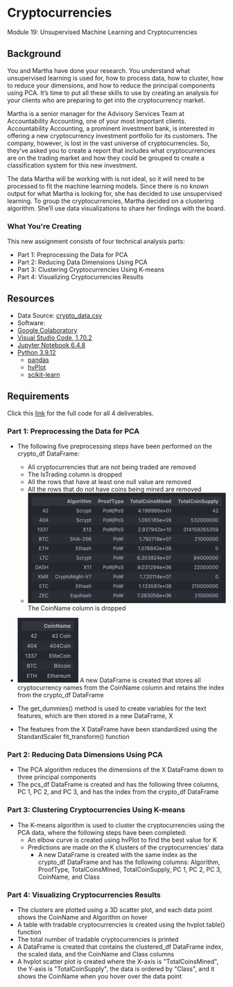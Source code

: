 # Cryptocurrencies

Module 19: Unsupervised Machine Learning and Cryptocurrencies

## Background

You and Martha have done your research. You understand what unsupervised learning is used for, how to process data, how to cluster, how to reduce your dimensions, and how to reduce the principal components using PCA. It’s time to put all these skills to use by creating an analysis for your clients who are preparing to get into the cryptocurrency market.

Martha is a senior manager for the Advisory Services Team at Accountability Accounting, one of your most important clients. Accountability Accounting, a prominent investment bank, is interested in offering a new cryptocurrency investment portfolio for its customers. The company, however, is lost in the vast universe of cryptocurrencies. So, they’ve asked you to create a report that includes what cryptocurrencies are on the trading market and how they could be grouped to create a classification system for this new investment.

The data Martha will be working with is not ideal, so it will need to be processed to fit the machine learning models. Since there is no known output for what Martha is looking for, she has decided to use unsupervised learning. To group the cryptocurrencies, Martha decided on a clustering algorithm. She’ll use data visualizations to share her findings with the board.

### What You're Creating

This new assignment consists of four technical analysis parts:

- Part 1: Preprocessing the Data for PCA
- Part 2: Reducing Data Dimensions Using PCA
- Part 3: Clustering Cryptocurrencies Using K-means
- Part 4: Visualizing Cryptocurrencies Results

## Resources

- Data Source: [crypto_data.csv](link)
- Software:
- [Google Colaboratory](https://colab.research.google.com)
- [Visual Studio Code, 1.70.2](https://code.visualstudio.com/updates/v1_70)
- [Jupyter Notebook 6.4.8](https://jupyter-notebook.readthedocs.io/_/downloads/en/v6.4.8/pdf/)
- [Python 3.9.12](https://www.python.org/downloads/release/python-3912/)
  - [pandas](https://pandas.pydata.org)
  - [hvPlot](https://hvplot.holoviz.org)
  - [scikit-learn](https://scikit-learn.org/stable/)

## Requirements

Click this [link](https://github.com/abrodyyy/Cryptocurrencies/blob/a992061b03a288a387280cf996bcfd55d3d3dda0/crypto_clustering.ipynb#L1) for the full code for all 4 deliverables.

### Part 1: Preprocessing the Data for PCA

- The following five preprocessing steps have been performed on the crypto_df DataFrame:
  - All cryptocurrencies that are not being traded are removed
  - The IsTrading column is dropped
  - All the rows that have at least one null value are removed
  - All the rows that do not have coins being mined are removed
  - ![crypto_df](Images/crypto_df.png) The CoinName column is dropped

- ![crypto_names_df](Images/crypto_names_df.png) A new DataFrame is created that stores all cryptocurrency names from the CoinName column and retains the index from the crypto_df DataFrame
- The get_dummies() method is used to create variables for the text features, which are then stored in a new DataFrame, X
- The features from the X DataFrame have been standardized using the StandardScaler fit_transform() function

### Part 2: Reducing Data Dimensions Using PCA

- The PCA algorithm reduces the dimensions of the X DataFrame down to three principal components
- The pcs_df DataFrame is created and has the following three columns, PC 1, PC 2, and PC 3, and has the index from the crypto_df DataFrame

### Part 3: Clustering Cryptocurrencies Using K-means

- The K-means algorithm is used to cluster the cryptocurrencies using the PCA data, where the following steps have been completed:
  - An elbow curve is created using hvPlot to find the best value for K
  - Predictions are made on the K clusters of the cryptocurrencies’ data
    - A new DataFrame is created with the same index as the crypto_df DataFrame and has the following columns: Algorithm, ProofType, TotalCoinsMined, TotalCoinSupply, PC 1, PC 2, PC 3, CoinName, and Class

### Part 4: Visualizing Cryptocurrencies Results

- The clusters are plotted using a 3D scatter plot, and each data point shows the CoinName and Algorithm on hover
- A table with tradable cryptocurrencies is created using the hvplot.table() function
- The total number of tradable cryptocurrencies is printed
- A DataFrame is created that contains the clustered_df DataFrame index, the scaled data, and the CoinName and Class columns
- A hvplot scatter plot is created where the X-axis is "TotalCoinsMined", the Y-axis is "TotalCoinSupply", the data is ordered by "Class", and it shows the CoinName when you hover over the data point
